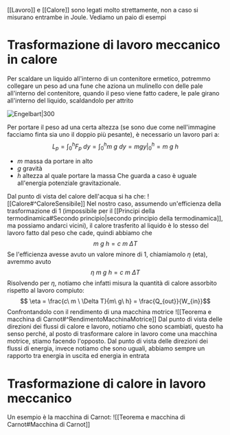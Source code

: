 [[Lavoro]] e [[Calore]] sono legati molto strettamente, non a caso si misurano entrambe in Joule. Vediamo un paio di esempi
# Trasformazione di lavoro meccanico in calore
Per scaldare un liquido all'interno di un contenitore ermetico, potremmo collegare un peso ad una fune che aziona un mulinello con delle pale all'interno del contenitore, quando il peso viene fatto cadere, le pale girano all'interno del liquido, scaldandolo per attrito

![Engelbart|300](joule-s-experiment.jpg)

Per portare il peso ad una certa altezza (se sono due come nell'immagine facciamo finta sia uno il doppio più pesante), è necessario un lavoro pari a:
$$L_p = \int_0^h F_p \ dy = \int_0^h m\ g\ dy = mgy \bigg\rvert_{0}^{h} = m\ g\ h$$
+ $m$ massa da portare in alto
+ $g$ gravità
+ $h$ altezza al quale portare la massa
Che guarda a caso è uguale all'energia potenziale gravitazionale.

Dal punto di vista del calore dell'acqua si ha che:
![[Calore#^CaloreSensibile]]
Nel nostro caso, assumendo un'efficienza della trasformazione di 1 (impossibile per il [[Principi della termodinamica#Secondo principio|secondo principio della termodinamica]], ma possiamo andarci vicini), il calore trasferito al liquido è lo stesso del lavoro fatto dal peso che cade, quindi abbiamo che
$$ m\ g\ h = c\ m \ \Delta T $$
Se l'efficienza avesse avuto un valore minore di 1, chiamiamolo $\eta$ (eta), avremmo avuto
$$ \eta \ m\ g\ h = c\ m \ \Delta T  $$
Risolvendo per $\eta$, notiamo che infatti misura la quantità di calore assorbito rispetto al lavoro compiuto:
$$ \eta =  \frac{c\ m \ \Delta T}{m\ g\ h} = \frac{Q_{out}}{W_{in}}$$
Confrontandolo con il rendimento di una macchina motrice
![[Teorema e macchina di Carnot#^RendimentoMacchinaMotrice]]
Dal punto di vista delle direzioni dei flussi di calore e lavoro, notiamo che sono scambiati, questo ha senso perché, al posto di trasformare calore in lavoro come una macchina motrice, stiamo facendo l'opposto.
Dal punto di vista delle direzioni dei flussi di energia, invece notiamo che sono uguali, abbiamo sempre un rapporto tra energia in uscita ed energia in entrata

# Trasformazione di calore in lavoro meccanico
Un esempio è la macchina di Carnot:
![[Teorema e macchina di Carnot#Macchina di Carnot]]